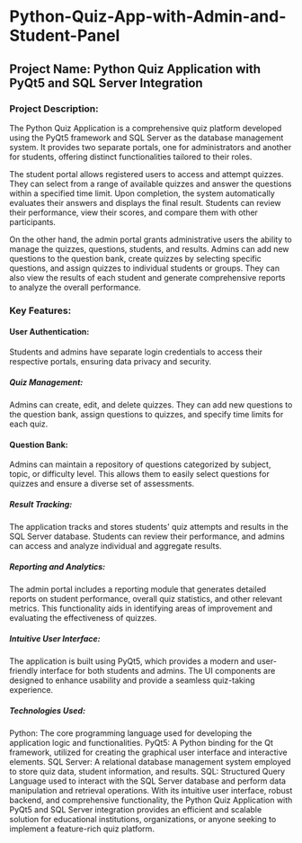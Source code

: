 # Python-Quiz-App-with-Admin-and-Student-Panel

## Project Name: Python Quiz Application with PyQt5 and SQL Server Integration

### Project Description:
The Python Quiz Application is a comprehensive quiz platform developed using the PyQt5 framework and SQL Server as the database management system. It provides two separate portals, one for administrators and another for students, offering distinct functionalities tailored to their roles.

The student portal allows registered users to access and attempt quizzes. They can select from a range of available quizzes and answer the questions within a specified time limit. Upon completion, the system automatically evaluates their answers and displays the final result. Students can review their performance, view their scores, and compare them with other participants.

On the other hand, the admin portal grants administrative users the ability to manage the quizzes, questions, students, and results. Admins can add new questions to the question bank, create quizzes by selecting specific questions, and assign quizzes to individual students or groups. They can also view the results of each student and generate comprehensive reports to analyze the overall performance.

### Key Features:

#### User Authentication:

Students and admins have separate login credentials to access their respective portals, ensuring data privacy and security.

##### Quiz Management: 

Admins can create, edit, and delete quizzes. They can add new questions to the question bank, assign questions to quizzes, and specify time limits for each quiz.

#### Question Bank:

Admins can maintain a repository of questions categorized by subject, topic, or difficulty level. This allows them to easily select questions for quizzes and ensure a diverse set of assessments.

##### Result Tracking: 

The application tracks and stores students' quiz attempts and results in the SQL Server database. Students can review their performance, and admins can access and analyze individual and aggregate results.

##### Reporting and Analytics:

The admin portal includes a reporting module that generates detailed reports on student performance, overall quiz statistics, and other relevant metrics. This functionality aids in identifying areas of improvement and evaluating the effectiveness of quizzes.

##### Intuitive User Interface:

The application is built using PyQt5, which provides a modern and user-friendly interface for both students and admins. The UI components are designed to enhance usability and provide a seamless quiz-taking experience.

##### Technologies Used:

Python: The core programming language used for developing the application logic and functionalities.
PyQt5: A Python binding for the Qt framework, utilized for creating the graphical user interface and interactive elements.
SQL Server: A relational database management system employed to store quiz data, student information, and results.
SQL: Structured Query Language used to interact with the SQL Server database and perform data manipulation and retrieval operations.
With its intuitive user interface, robust backend, and comprehensive functionality, the Python Quiz Application with PyQt5 and SQL Server integration provides an efficient and scalable solution for educational institutions, organizations, or anyone seeking to implement a feature-rich quiz platform.
